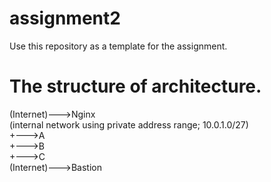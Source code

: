 # assignment2
Use this repository as a template for the assignment.

# The structure of architecture.
(Internet)--->Nginx <br/>
             (internal network using private address range; 10.0.1.0/27) <br/>
              +--->A <br/>
              +--->B <br/>
              +--->C <br/>
(Internet)--->Bastion 
